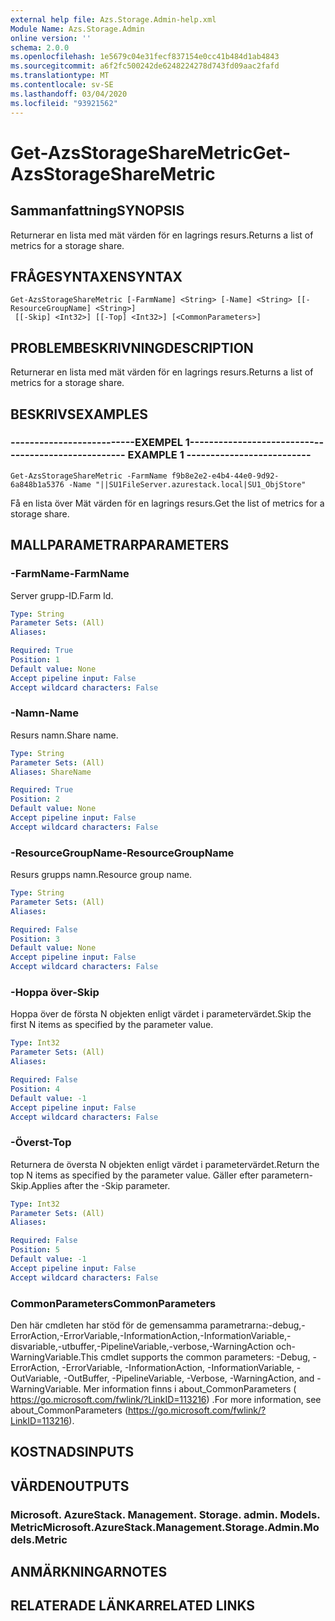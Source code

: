 ```yaml
---
external help file: Azs.Storage.Admin-help.xml
Module Name: Azs.Storage.Admin
online version: ''
schema: 2.0.0
ms.openlocfilehash: 1e5679c04e31fecf837154e0cc41b484d1ab4843
ms.sourcegitcommit: a6f2fc500242de6248224278d743fd09aac2fafd
ms.translationtype: MT
ms.contentlocale: sv-SE
ms.lasthandoff: 03/04/2020
ms.locfileid: "93921562"
---
```

# <span data-ttu-id="63f62-101">Get-AzsStorageShareMetric</span><span class="sxs-lookup"><span data-stu-id="63f62-101">Get-AzsStorageShareMetric</span></span>

## <span data-ttu-id="63f62-102">Sammanfattning</span><span class="sxs-lookup"><span data-stu-id="63f62-102">SYNOPSIS</span></span>
<span data-ttu-id="63f62-103">Returnerar en lista med mät värden för en lagrings resurs.</span><span class="sxs-lookup"><span data-stu-id="63f62-103">Returns a list of metrics for a storage share.</span></span>

## <span data-ttu-id="63f62-104">FRÅGESYNTAXEN</span><span class="sxs-lookup"><span data-stu-id="63f62-104">SYNTAX</span></span>

```
Get-AzsStorageShareMetric [-FarmName] <String> [-Name] <String> [[-ResourceGroupName] <String>]
 [[-Skip] <Int32>] [[-Top] <Int32>] [<CommonParameters>]
```

## <span data-ttu-id="63f62-105">PROBLEMBESKRIVNING</span><span class="sxs-lookup"><span data-stu-id="63f62-105">DESCRIPTION</span></span>
<span data-ttu-id="63f62-106">Returnerar en lista med mät värden för en lagrings resurs.</span><span class="sxs-lookup"><span data-stu-id="63f62-106">Returns a list of metrics for a storage share.</span></span>

## <span data-ttu-id="63f62-107">BESKRIVS</span><span class="sxs-lookup"><span data-stu-id="63f62-107">EXAMPLES</span></span>

### <span data-ttu-id="63f62-108">--------------------------EXEMPEL 1--------------------------</span><span class="sxs-lookup"><span data-stu-id="63f62-108">-------------------------- EXAMPLE 1 --------------------------</span></span>
```
Get-AzsStorageShareMetric -FarmName f9b8e2e2-e4b4-44e0-9d92-6a848b1a5376 -Name "||SU1FileServer.azurestack.local|SU1_ObjStore"
```

<span data-ttu-id="63f62-109">Få en lista över Mät värden för en lagrings resurs.</span><span class="sxs-lookup"><span data-stu-id="63f62-109">Get the list of metrics for a storage share.</span></span>

## <span data-ttu-id="63f62-110">MALLPARAMETRAR</span><span class="sxs-lookup"><span data-stu-id="63f62-110">PARAMETERS</span></span>

### <span data-ttu-id="63f62-111">-FarmName</span><span class="sxs-lookup"><span data-stu-id="63f62-111">-FarmName</span></span>
<span data-ttu-id="63f62-112">Server grupp-ID.</span><span class="sxs-lookup"><span data-stu-id="63f62-112">Farm Id.</span></span>

```yaml
Type: String
Parameter Sets: (All)
Aliases: 

Required: True
Position: 1
Default value: None
Accept pipeline input: False
Accept wildcard characters: False
```

### <span data-ttu-id="63f62-113">-Namn</span><span class="sxs-lookup"><span data-stu-id="63f62-113">-Name</span></span>
<span data-ttu-id="63f62-114">Resurs namn.</span><span class="sxs-lookup"><span data-stu-id="63f62-114">Share name.</span></span>

```yaml
Type: String
Parameter Sets: (All)
Aliases: ShareName

Required: True
Position: 2
Default value: None
Accept pipeline input: False
Accept wildcard characters: False
```

### <span data-ttu-id="63f62-115">-ResourceGroupName</span><span class="sxs-lookup"><span data-stu-id="63f62-115">-ResourceGroupName</span></span>
<span data-ttu-id="63f62-116">Resurs grupps namn.</span><span class="sxs-lookup"><span data-stu-id="63f62-116">Resource group name.</span></span>

```yaml
Type: String
Parameter Sets: (All)
Aliases: 

Required: False
Position: 3
Default value: None
Accept pipeline input: False
Accept wildcard characters: False
```

### <span data-ttu-id="63f62-117">-Hoppa över</span><span class="sxs-lookup"><span data-stu-id="63f62-117">-Skip</span></span>
<span data-ttu-id="63f62-118">Hoppa över de första N objekten enligt värdet i parametervärdet.</span><span class="sxs-lookup"><span data-stu-id="63f62-118">Skip the first N items as specified by the parameter value.</span></span>

```yaml
Type: Int32
Parameter Sets: (All)
Aliases: 

Required: False
Position: 4
Default value: -1
Accept pipeline input: False
Accept wildcard characters: False
```

### <span data-ttu-id="63f62-119">-Överst</span><span class="sxs-lookup"><span data-stu-id="63f62-119">-Top</span></span>
<span data-ttu-id="63f62-120">Returnera de översta N objekten enligt värdet i parametervärdet.</span><span class="sxs-lookup"><span data-stu-id="63f62-120">Return the top N items as specified by the parameter value.</span></span>
<span data-ttu-id="63f62-121">Gäller efter parametern-Skip.</span><span class="sxs-lookup"><span data-stu-id="63f62-121">Applies after the -Skip parameter.</span></span>

```yaml
Type: Int32
Parameter Sets: (All)
Aliases: 

Required: False
Position: 5
Default value: -1
Accept pipeline input: False
Accept wildcard characters: False
```

### <span data-ttu-id="63f62-122">CommonParameters</span><span class="sxs-lookup"><span data-stu-id="63f62-122">CommonParameters</span></span>
<span data-ttu-id="63f62-123">Den här cmdleten har stöd för de gemensamma parametrarna:-debug,-ErrorAction,-ErrorVariable,-InformationAction,-InformationVariable,-disvariable,-utbuffer,-PipelineVariable,-verbose,-WarningAction och-WarningVariable.</span><span class="sxs-lookup"><span data-stu-id="63f62-123">This cmdlet supports the common parameters: -Debug, -ErrorAction, -ErrorVariable, -InformationAction, -InformationVariable, -OutVariable, -OutBuffer, -PipelineVariable, -Verbose, -WarningAction, and -WarningVariable.</span></span> <span data-ttu-id="63f62-124">Mer information finns i about_CommonParameters ( https://go.microsoft.com/fwlink/?LinkID=113216) .</span><span class="sxs-lookup"><span data-stu-id="63f62-124">For more information, see about_CommonParameters (https://go.microsoft.com/fwlink/?LinkID=113216).</span></span>

## <span data-ttu-id="63f62-125">KOSTNADS</span><span class="sxs-lookup"><span data-stu-id="63f62-125">INPUTS</span></span>

## <span data-ttu-id="63f62-126">VÄRDEN</span><span class="sxs-lookup"><span data-stu-id="63f62-126">OUTPUTS</span></span>

### <span data-ttu-id="63f62-127">Microsoft. AzureStack. Management. Storage. admin. Models. Metric</span><span class="sxs-lookup"><span data-stu-id="63f62-127">Microsoft.AzureStack.Management.Storage.Admin.Models.Metric</span></span>

## <span data-ttu-id="63f62-128">ANMÄRKNINGAR</span><span class="sxs-lookup"><span data-stu-id="63f62-128">NOTES</span></span>

## <span data-ttu-id="63f62-129">RELATERADE LÄNKAR</span><span class="sxs-lookup"><span data-stu-id="63f62-129">RELATED LINKS</span></span>

